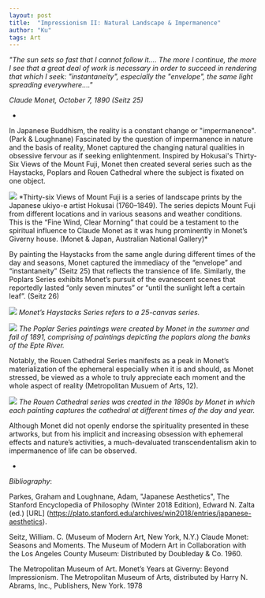 ```yaml
---
layout: post
title:  "Impressionism II: Natural Landscape & Impermanence"
author: "Ku"
tags: Art
---
```


*"The sun sets so fast that I cannot follow it…. The more I continue, the more I see that a great deal of work is necessary in order to succeed in rendering that which I seek: "instantaneity", especially the "envelope", the same light spreading everywhere…."*

*Claude Monet, October 7, 1890 (Seitz 25)*

-

In Japanese Buddhism, the reality is a constant change or "impermanence". (Park & Loughnane) Fascinated by the question of impermanence in nature and the basis of reality, Monet captured the changing natural qualities in obsessive fervour as if seeking enlightenment. Inspired by Hokusai's Thirty-Six Views of the Mount Fuji, Monet then created several series such as the Haystacks, Poplars and Rouen Cathedral where the subject is fixated on one object.

<img src="https://collectionapi.metmuseum.org/api/collection/v1/iiif/36490/140210/main-image">
*Thirty-six Views of Mount Fuji is a series of landscape prints by the Japanese ukiyo-e artist Hokusai (1760–1849). The series depicts Mount Fuji from different locations and in various seasons and weather conditions. This is the “Fine Wind, Clear Morning” that could be a testament to the spiritual influence to Claude Monet as it was hung prominently in Monet’s Giverny house. (Monet & Japan, Australian National Gallery)*


By painting the Haystacks from the same angle during different times of the day and seasons, Monet captured the immediacy of the “envelope” and “instantaneity” (Seitz 25) that reflects the transience of life. Similarly, the Poplars Series exhibits Monet’s pursuit of the evanescent scenes that reportedly lasted “only seven minutes” or “until the sunlight left a certain leaf”. (Seitz 26) 

<img src="https://www.researchgate.net/profile/Patrick-Weber-2/publication/299537042/figure/fig2/AS:345998448312321@1459503867030/Claude-Monet-Haystacks-1890---1891-Where-the-Havilland-Comet-jetliner-introduced-us-to.png"> *Monet’s Haystacks Series refers to a 25-canvas series.*  

<img src="https://www.philamuseum.org/images/media_decks/exhibitions/ex_Durand_Ruel/Artists/Monet/poplars.jpg"> *The Poplar Series paintings were created by Monet in the summer and fall of 1891, comprising of paintings depicting the poplars along the banks of the Epte River.*

Notably, the Rouen Cathedral Series manifests as a peak in Monet’s materialization of the ephemeral especially when it is and should, as Monet stressed, be viewed as a whole to truly appreciate each moment and the whole aspect of reality (Metropolitan Musuem of Arts, 12). 

<img src="https://whointheworldisbosch.files.wordpress.com/2014/05/screen-shot-2014-05-12-at-2-20-13-pm.png?w=532"> *The Rouen Cathedral series was created in the 1890s by Monet in which each painting captures the cathedral at different times of the day and year.*

Although Monet did not openly endorse the spirituality presented in these artworks, but from his implicit and increasing obsession with ephemeral effects and nature’s activities, a much-devaluated transcendentalism akin to impermanence of life can be observed.

-

*Bibliography*:

Parkes, Graham and Loughnane, Adam, "Japanese Aesthetics", The Stanford Encyclopedia of Philosophy (Winter 2018 Edition), Edward N. Zalta (ed.) [URL] (https://plato.stanford.edu/archives/win2018/entries/japanese-aesthetics).

Seitz, William. C. (Museum of Modern Art, New York, N.Y.) Claude Monet: Seasons and Moments. The Museum of Modern Art in Collaboration with the Los Angeles County Museum: Distributed by Doubleday & Co. 1960.

The Metropolitan Museum of Art. Monet’s Years at Giverny: Beyond Impressionism. The Metropolitan Museum of Arts, distributed by Harry N. Abrams, Inc., Publishers, New York. 1978